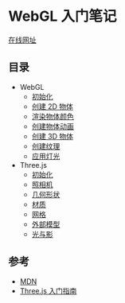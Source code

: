 # WebGL 入门笔记

[在线网址](https://justemit.github.io/webgl-tutorial/)

## 目录

- WebGL
  - [初始化](./src/views/webgl/init.md)
  - [创建 2D 物体](./src/views/webgl/2D.md)
  - [渲染物体颜色](./src/views/webgl/color.md)
  - [创建物体动画](./src/views/webgl/animate.md)
  - [创建 3D 物体](./src/views/webgl/3D.md)
  - [创建纹理](./src/views/webgl/texture.md)
  - [应用灯光](./src/views/webgl/light.md)
- Three.js
  - [初始化](./src/views/three/start.md)
  - [照相机](./src/views/three/Camera.md)
  - [几何形状](./src/views/three/Geometry.md)
  - [材质](./src/views/three/Material.md)
  - [网格](./src/views/three/Mesh.md)
  - [外部模型](./src/views/three/ExternalModel.md)
  - [光与影](./src/views/three/LightAndShadow.md)

## 参考

- [MDN](https://developer.mozilla.org/zh-CN/docs/Web/API/WebGL_API/Tutorial)
- [Three.js 入门指南](https://github.com/Ovilia/ThreeExample.js)
